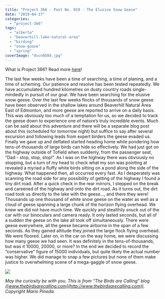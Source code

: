 ```yaml
---
title: "Project 366 - Post No. 019 - The Elusive Snow Geese"
date: "2019-04-17"
categories: 
  - "project-366"
tags: 
  - "alberta"
  - "beaverhill-lake-natural-area"
  - "birding"
  - "snow-goose"
  - "spring"
coverImage: "dscn0584.jpg"
---
```


What is Project 366? Read more [here](https://thebirdsarecalling.com/2019/03/29/project-366/)!

The last few weeks have been a time of searching, a time of planing, and a time of scheming. Our patience and resolve has been tested repeatedly. We have accumulated hundred kilometres on dusty country roads single-mindedly in pursuit of our goal. We have been searching for the elusive snow geese. Over the last few weeks flocks of thousands of snow geese have been observed in the shallow lakes around Beaverhill Natural Area East of Edmonton, and more geese are reported to arrive on a daily basis. This was obviously too much of a temptation for us, so we decided to track the geese down to experience one of nature’s truly incredible events. Much can be said about this adventure and there will be a separate blog post about this (scheduled for tomorrow night) but suffice to say after several excursion and following leads from expert birders the geese evaded us. Finally we gave up and deflated started heading home while pondering how tens-of-thousands of large birds can hide so effectively. We had just got on the highway outside of Tofield when suddenly, from the passenger seat, “Dad - stop, stop, stop!”. As I was on the highway there was obviously no stopping, but a turn of my head to check what my son was pointing at revealed a myriad a fluffy white birds sitting on a pond along the side of the highway. What happened then, all occurred every fast. As I desperately was scanning the road side for any possibility of getting of the highway I found a tiny dirt road. After a quick check in the rear mirrors, I stepped on the break and careened of the highway and onto the dirt road. As it turns out, the dirt road took us directly to the lake with the geese..., and there they were! Thousands up one thousand of white snow geese on the water as well as a cloud of geese spanning a large chunk of the horizon flying overhead. We knew we did not have much time. We quickly and stealthily snuck out of the car with our binoculars and camera ready. It only lasted seconds, but all of a sudden the geese on the lake all took off simultaneously. There were geese everywhere, all the geese became airborne in the span of a few seconds. As they gained altitude they joined the large flock flying overhead. We were floored. Later on, in the car on the way home, we were discussing how many geese we had seen. It was definitely in the tens-of-thousands, but was it 10000, 20000, or more? In the end we decided to record the “conservative” figure of 15000 individuals, but quite likely the actual number was higher. We did manage to snap a few pictures but none of them make justice to overwhelming scene of a mega-gaggle of snow geese.

![](images/dscn0584.jpg)

_May the curiosity be with you. This is from “The Birds are Calling” blog ([www.thebirdsarecalling.com](http://www.thebirdsarecalling.com)). Copyright Mario Pineda._
